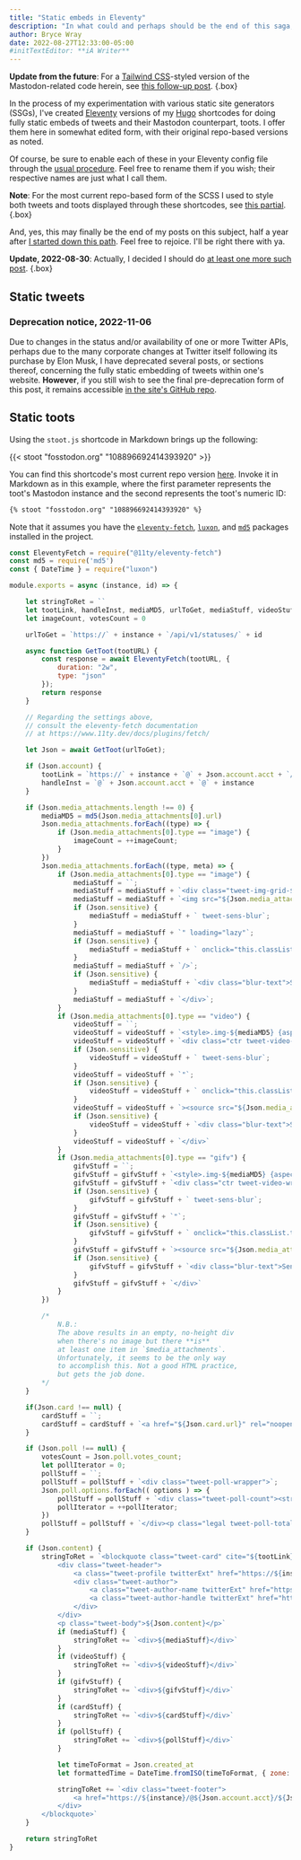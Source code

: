```yaml
---
title: "Static embeds in Eleventy"
description: "In what could and perhaps should be the end of this saga, here’s code to provide static tweets and static Mastodon toots in Eleventy."
author: Bryce Wray
date: 2022-08-27T12:33:00-05:00
#initTextEditor: **iA Writer**
---
```


**Update from the future**: For a [Tailwind CSS](https://tailwindcss.com)-styled version of the Mastodon-related code herein, see [this follow-up post](/posts/2023/01/static-mastodon-toots-eleventy-tailwind-css-edition/).
{.box}

In the process of my experimentation with various static site generators (SSGs), I've created [Eleventy](https://11ty.dev) versions of my [Hugo](https://gohugo.io) shortcodes for doing fully static embeds of tweets and their Mastodon counterpart, toots. I offer them here in somewhat edited form, with their original repo-based versions as noted.

Of course, be sure to enable each of these in your Eleventy config file through the [usual procedure](https://www.11ty.dev/docs/shortcodes/). Feel free to rename them if you wish; their respective names are just what I call them.

**Note**: For the most current repo-based form of the SCSS I used to style both tweets and toots displayed through these shortcodes, see [this partial](https://github.com/brycewray/eleventy_site/blob/main/src/styles/_twitter.scss).
{.box}

And, yes, this may finally be the end of my posts on this subject, half a year after [I started down this path](/posts/2022/02/static-tweets-eleventy-hugo/). Feel free to rejoice. I'll be right there with ya.

**Update, 2022-08-30**: Actually, I decided I should do [at least one more such post](/posts/2022/08/static-tweets-astro-two-sources-edition/).
{.box}

## Static tweets

### Deprecation notice, 2022-11-06

Due to changes in the status and/or availability of one or more Twitter APIs, perhaps due to the many corporate changes at Twitter itself following its purchase by Elon Musk, I have deprecated several posts, or sections thereof, concerning the fully static embedding of tweets within one's website. **However**, if you still wish to see the final pre-deprecation form of this post, it remains accessible [in the site's GitHub repo](https://github.com/brycewray/hugo_site/blob/main/.deprecated/content/posts/2022/08/static-embeds-eleventy.md).

## Static toots

Using the `stoot.js` shortcode in Markdown brings up the following:

{{< stoot "fosstodon.org" "108896692414393920" >}}

You can find this shortcode's most current repo version [here](https://github.com/brycewray/eleventy_site/blob/main/src/assets/utils/stoot.js). Invoke it in Markdown as in this example, where the first parameter represents the toot's Mastodon instance and the second represents the toot's numeric ID:

```md
{% stoot "fosstodon.org" "108896692414393920" %}
```

Note that it assumes you have the [`eleventy-fetch`](https://github.com/11ty/eleventy-fetch), [`luxon`](https://github.com/moment/luxon), and [`md5`](https://github.com/pvorb/node-md5) packages installed in the project.

```js
const EleventyFetch = require("@11ty/eleventy-fetch")
const md5 = require('md5')
const { DateTime } = require("luxon")

module.exports = async (instance, id) => {

	let stringToRet = ``
	let tootLink, handleInst, mediaMD5, urlToGet, mediaStuff, videoStuff, gifvStuff, cardStuff, pollStuff = ''
	let imageCount, votesCount = 0

	urlToGet = `https://` + instance + `/api/v1/statuses/` + id

	async function GetToot(tootURL) {
		const response = await EleventyFetch(tootURL, {
			duration: "2w",
			type: "json"
		});
		return response
	}

	// Regarding the settings above,
	// consult the eleventy-fetch documentation
	// at https://www.11ty.dev/docs/plugins/fetch/

	let Json = await GetToot(urlToGet);

	if (Json.account) {
		tootLink = `https://` + instance + `@` + Json.account.acct + `/status/` + id
		handleInst = `@` + Json.account.acct + `@` + instance
	}

	if (Json.media_attachments.length !== 0) {
		mediaMD5 = md5(Json.media_attachments[0].url)
		Json.media_attachments.forEach((type) => {
			if (Json.media_attachments[0].type == "image") {
				imageCount = ++imageCount;
			}
		})
		Json.media_attachments.forEach((type, meta) => {
			if (Json.media_attachments[0].type == "image") {
				mediaStuff = ``;
				mediaStuff = mediaStuff + `<div class="tweet-img-grid-${imageCount}"><style>.img-${mediaMD5} {aspect-ratio: ${Json.media_attachments[0].meta.original.width} / ${Json.media_attachments[0].meta.original.height}}</style>`;
				mediaStuff = mediaStuff + `<img src="${Json.media_attachments[0].url}" alt="Image ${Json.media_attachments[0].id} from toot ${id} on ${instance}" class="tweet-media-img img-${mediaMD5}`;
				if (Json.sensitive) {
					mediaStuff = mediaStuff + ` tweet-sens-blur`;
				}
				mediaStuff = mediaStuff + `" loading="lazy"`;
				if (Json.sensitive) {
					mediaStuff = mediaStuff + ` onclick="this.classList.toggle('tweet-sens-blur-no')"`;
				}
				mediaStuff = mediaStuff + `/>`;
				if (Json.sensitive) {
					mediaStuff = mediaStuff + `<div class="blur-text">Sensitive content<br />(flagged&nbsp;at&nbsp;origin)</div>`;
				}
				mediaStuff = mediaStuff + `</div>`;
			}
			if (Json.media_attachments[0].type == "video") {
				videoStuff = ``;
				videoStuff = videoStuff + `<style>.img-${mediaMD5} {aspect-ratio: ${Json.media_attachments[0].meta.original.width} / ${Json.media_attachments[0].meta.original.height}}</style>`;
				videoStuff = videoStuff + `<div class="ctr tweet-video-wrapper"><video muted playsinline controls class="ctr tweet-media-img img-${mediaMD5}`;
				if (Json.sensitive) {
					videoStuff = videoStuff + ` tweet-sens-blur`;
				}
				videoStuff = videoStuff + `"`;
				if (Json.sensitive) {
					videoStuff = videoStuff + ` onclick="this.classList.toggle('tweet-sens-blur-no')"`;
				}
				videoStuff = videoStuff + `><source src="${Json.media_attachments[0].url}"><p class="legal ctr">(Your browser doesn&rsquo;t support the <code>video</code> tag.)</p></video>`;
				if (Json.sensitive) {
					videoStuff = videoStuff + `<div class="blur-text">Sensitive content<br />(flagged&nbsp;at&nbsp;origin)</div>`;
				}
				videoStuff = videoStuff + `</div>`
			}
			if (Json.media_attachments[0].type == "gifv") {
				gifvStuff = ``;
				gifvStuff = gifvStuff + `<style>.img-${mediaMD5} {aspect-ratio: ${Json.media_attachments[0].meta.original.width} / ${Json.media_attachments[0].meta.original.height}}</style>`;
				gifvStuff = gifvStuff + `<div class="ctr tweet-video-wrapper"><video loop autoplay muted playsinline controls controlslist="nofullscreen" class="ctr tweet-media-img img-${mediaMD5}`;
				if (Json.sensitive) {
					gifvStuff = gifvStuff + ` tweet-sens-blur`;
				}
				gifvStuff = gifvStuff + `"`;
				if (Json.sensitive) {
					gifvStuff = gifvStuff + ` onclick="this.classList.toggle('tweet-sens-blur-no')"`;
				}
				gifvStuff = gifvStuff + `><source src="${Json.media_attachments[0].url}"><p class="legal ctr">(Your browser doesn&rsquo;t support the <code>video</code> tag.)</p></video>`;
				if (Json.sensitive) {
					gifvStuff = gifvStuff + `<div class="blur-text">Sensitive content<br />(flagged&nbsp;at&nbsp;origin)</div>`;
				}
				gifvStuff = gifvStuff + `</div>`
			}
		})

		/*
			N.B.:
			The above results in an empty, no-height div
			when there's no image but there **is**
			at least one item in `$media_attachments`.
			Unfortunately, it seems to be the only way
			to accomplish this. Not a good HTML practice,
			but gets the job done.
		*/
	}

	if(Json.card !== null) {
		cardStuff = ``;
		cardStuff = cardStuff + `<a href="${Json.card.url}" rel="noopener"><div class="card"><img src="${Json.card.image}" alt="Card image from ${instance} toot ${id}" loading="lazy" class="tweet-card-img" /><p><span class="card-title">${Json.card.title}</span><br />${Json.card.description}</p></div></a>`;
	}

	if (Json.poll !== null) {
		votesCount = Json.poll.votes_count;
		let pollIterator = 0;
		pollStuff = ``;
		pollStuff = pollStuff + `<div class="tweet-poll-wrapper">`;
		Json.poll.options.forEach(( options ) => {
			pollStuff = pollStuff + `<div class="tweet-poll-count"><strong>${((Json.poll.options[pollIterator].votes_count)/(votesCount)).toLocaleString("en", {style: "percent", minimumFractionDigits: 1, maximumFractionDigits: 1})}</strong></div><div class="tweet-poll-meter"><meter id="vote-count" max="${votesCount}" value=${Json.poll.options[pollIterator].votes_count}></meter></div><div class="tweet-poll-title">${Json.poll.options[pollIterator].title}</div>`;
			pollIterator = ++pollIterator;
		})
		pollStuff = pollStuff + `</div><p class="legal tweet-poll-total">${votesCount} votes</p>`;
	}

	if (Json.content) {
		stringToRet = `<blockquote class="tweet-card" cite="${tootLink}" data-pagefind-ignore>
			<div class="tweet-header">
				<a class="tweet-profile twitterExt" href="https://${instance}/@${Json.account.acct}" rel="noopener"><img src="${Json.account.avatar}" alt="Mastodon avatar for ${handleInst}" loading="lazy" /></a>
				<div class="tweet-author">
					<a class="tweet-author-name twitterExt" href="https://${instance}/@${Json.account.acct}" rel="noopener">${Json.account.display_name}</a>
					<a class="tweet-author-handle twitterExt" href="https://${instance}/@${Json.account.acct}" rel="noopener">${handleInst}</a>
				</div>
			</div>
			<p class="tweet-body">${Json.content}</p>`
			if (mediaStuff) {
				stringToRet += `<div>${mediaStuff}</div>`
			}
			if (videoStuff) {
				stringToRet += `<div>${videoStuff}</div>`
			}
			if (gifvStuff) {
				stringToRet += `<div>${gifvStuff}</div>`
			}
			if (cardStuff) {
				stringToRet += `<div>${cardStuff}</div>`
			}
			if (pollStuff) {
				stringToRet += `<div>${pollStuff}</div>`
			}

			let timeToFormat = Json.created_at
			let formattedTime = DateTime.fromISO(timeToFormat, { zone: "utc" }).toFormat("h:mm a • MMM d, yyyy")

			stringToRet += `<div class="tweet-footer">
				<a href="https://${instance}/@${Json.account.acct}/${Json.id}" class="tweet-date twitterExt" rel="noopener">${formattedTime}</a>&nbsp;<span class="pokey">(UTC)</span>
			</div>
		</blockquote>`
	}

	return stringToRet
}
```
